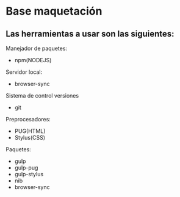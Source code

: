 # Base maquetación

Las herramientas a usar son las siguientes:
---------------------------------------------------
Manejador de paquetes:
+ npm(NODEJS)

Servidor local:
+ browser-sync

Sistema de control versiones
+ git

Preprocesadores:
+ PUG(HTML)
+ Stylus(CSS)

Paquetes:
+ gulp
+ gulp-pug
+ gulp-stylus
+ nib
+ browser-sync
